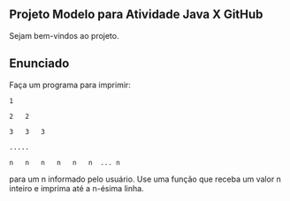 ## Projeto Modelo para Atividade Java X GitHub

Sejam bem-vindos ao projeto.

## Enunciado

Faça um programa para imprimir:

    1

    2   2

    3   3   3

    .....
    
    n   n   n   n   n   n  ... n
para um n informado pelo usuário. Use uma função que receba um valor n inteiro e imprima até a n-ésima linha.